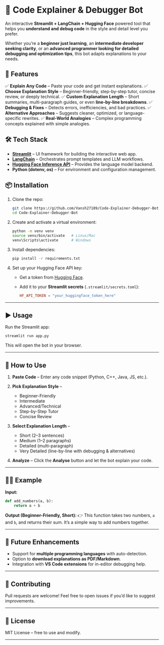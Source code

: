 

# 🤖 Code Explainer & Debugger Bot

An interactive **Streamlit + LangChain + Hugging Face** powered tool that helps you **understand and debug code** in the style and detail level you prefer.

Whether you’re a **beginner just learning**, an **intermediate developer seeking clarity**, or an **advanced programmer looking for detailed debugging and optimization tips**, this bot adapts explanations to your needs.



## 🚀 Features

✅ **Explain Any Code** – Paste your code and get instant explanations.
✅ **Choose Explanation Style** – Beginner-friendly, step-by-step tutor, concise review, or deeply technical.
✅ **Custom Explanation Length** – Short summaries, multi-paragraph guides, or even **line-by-line breakdowns**.
✅ **Debugging & Fixes** – Detects errors, inefficiencies, and bad practices.
✅ **Alternative Approaches** – Suggests cleaner, optimized, or language-specific rewrites.
✅ **Real-World Analogies** – Complex programming concepts explained with simple analogies.



## 🛠️ Tech Stack

* **[Streamlit](https://streamlit.io/)** – UI framework for building the interactive web app.
* **[LangChain](https://www.langchain.com/)** – Orchestrates prompt templates and LLM workflows.
* **[Hugging Face Inference API](https://huggingface.co/)** – Provides the language model backend.
* **Python (dotenv, os)** – For environment and configuration management.



## 📦 Installation

1. Clone the repo:

   ```bash
   git clone https://github.com/Vansh27189/Code-Explainer-Debugger-Bot.git
   cd Code-Explainer-Debugger-Bot
   ```

2. Create and activate a virtual environment:

   ```bash
   python -m venv venv
   source venv/bin/activate   # Linux/Mac
   venv\Scripts\activate      # Windows
   ```

3. Install dependencies:

   ```bash
   pip install -r requirements.txt
   ```

4. Set up your Hugging Face API key:

   * Get a token from [Hugging Face](https://huggingface.co/settings/tokens).
   * Add it to your **Streamlit secrets** (`.streamlit/secrets.toml`):

     ```toml
     HF_API_TOKEN = "your_huggingface_token_here"
     ```

---

## ▶️ Usage

Run the Streamlit app:

```bash
streamlit run app.py
```

This will open the bot in your browser.

---

## 🎯 How to Use

1. **Paste Code** – Enter any code snippet (Python, C++, Java, JS, etc.).

2. **Pick Explanation Style** –

   * Beginner-Friendly
   * Intermediate
   * Advanced/Technical
   * Step-by-Step Tutor
   * Concise Review

3. **Select Explanation Length** –

   * Short (2–3 sentences)
   * Medium (1–2 paragraphs)
   * Detailed (multi-paragraph)
   * Very Detailed (line-by-line with debugging & alternatives)

4. **Analyze** – Click the **Analyse** button and let the bot explain your code.

---

## 🧑‍💻 Example

**Input:**

```python
def add_numbers(a, b):
    return a + b
```

**Output (Beginner-Friendly, Short):**
👉 This function takes two numbers, `a` and `b`, and returns their sum. It’s a simple way to add numbers together.

---

## 🔮 Future Enhancements

* Support for **multiple programming languages** with auto-detection.
* Option to **download explanations as PDF/Markdown**.
* Integration with **VS Code extensions** for in-editor debugging help.

---

## 🤝 Contributing

Pull requests are welcome! Feel free to open issues if you’d like to suggest improvements.

---

## 📜 License

MIT License – free to use and modify.

---


